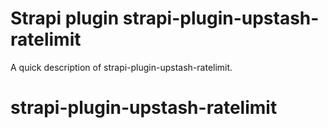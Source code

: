 # Strapi plugin strapi-plugin-upstash-ratelimit

A quick description of strapi-plugin-upstash-ratelimit.
# strapi-plugin-upstash-ratelimit

